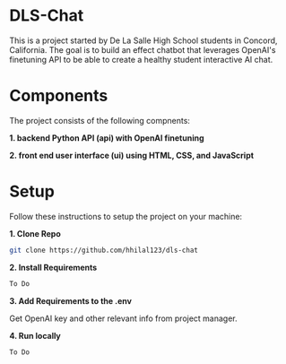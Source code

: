 # DLS-Chat

This is a project started by De La Salle High School students in Concord, California. The goal is to build an effect chatbot that leverages OpenAI's finetuning API to be able to create a healthy student interactive AI chat.

# Components

The project consists of the following compnents:

**1. backend Python API (api) with OpenAI finetuning**

**2. front end user interface (ui) using HTML, CSS, and JavaScript**

# Setup

Follow these instructions to setup the project on your machine:

**1. Clone Repo**

```bash
git clone https://github.com/hhilal123/dls-chat
```

**2. Install Requirements**

```bash
To Do
```


**3. Add Requirements to the .env**

Get OpenAI key and other relevant info from project manager.

**4. Run locally**

```bash
To Do
```
